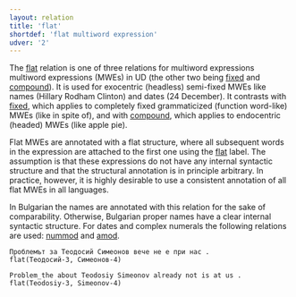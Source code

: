 ```yaml
---
layout: relation
title: 'flat'
shortdef: 'flat multiword expression'
udver: '2'
---
```


The [flat]() relation is one of three relations for multiword expressions multiword expressions (MWEs) in UD (the other two being [fixed]() and [compound]()). It is used for exocentric (headless) semi-fixed MWEs like names (Hillary Rodham Clinton) and dates (24 December). It contrasts with [fixed](), which applies to completely fixed grammaticized (function word-like) MWEs (like in spite of), and with [compound](), which applies to endocentric (headed) MWEs (like apple pie).

Flat MWEs are annotated with a flat structure, where all subsequent words in the expression are attached to the first one using the [flat]() label. The assumption is that these expressions do not have any internal syntactic structure and that the structural annotation is in principle arbitrary. In practice, however, it is highly desirable to use a consistent annotation of all flat MWEs in all languages.

In Bulgarian the names are annotated with this relation for the sake of comparability. Otherwise, Bulgarian proper names have a clear internal syntactic structure.
For dates and complex numerals the following relations are used: [nummod]() and [amod]().


~~~ sdparse
Проблемът за Теодосий Симеонов вече не е при нас .
flat(Теодосий-3, Симеонов-4)
~~~

~~~ sdparse
Problem_the about Teodosiy Simeonov already not is at us .
flat(Teodosiy-3, Simeonov-4)
~~~

<!-- Interlanguage links updated Út zář 29 20:31:53 CEST 2020 -->
